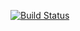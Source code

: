 [![Build Status](https://travis-ci.org/taswermahmood/IS-219-Assignment-1.svg?branch=master)](https://travis-ci.org/taswermahmood/IS-219-Assignment-1)
